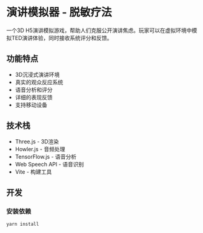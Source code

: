 # 演讲模拟器 - 脱敏疗法

一个3D H5演讲模拟游戏，帮助人们克服公开演讲焦虑。玩家可以在虚拟环境中模拟TED演讲体验，同时接收系统评分和反馈。

## 功能特点

- 3D沉浸式演讲环境
- 真实的观众反应系统
- 语音分析和评分
- 详细的表现反馈
- 支持移动设备

## 技术栈

- Three.js - 3D渲染
- Howler.js - 音频处理
- TensorFlow.js - 语音分析
- Web Speech API - 语音识别
- Vite - 构建工具

## 开发

### 安装依赖

```bash
yarn install
